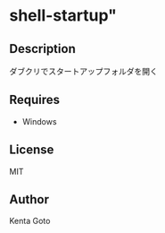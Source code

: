 # shell-startup" 

## Description
ダブクリでスタートアップフォルダを開く

## Requires
- Windows

## License
MIT

## Author
Kenta Goto
